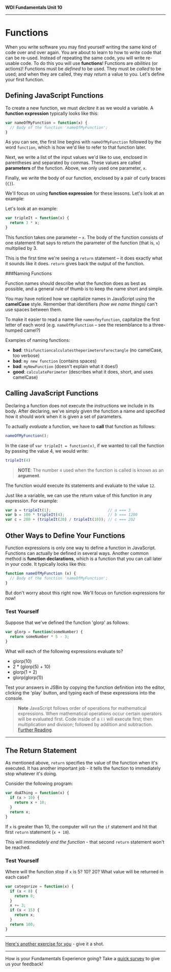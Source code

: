 **WDI Fundamentals Unit 10**

---

# Functions

When you write software you may find yourself writing the same kind of code over and over again. You are about to learn to how to write code that can be re-used. Instead of repeating the same code, you will write re-usable code. To do this you will use **functions**! Functions are _abilities_ (or actions)! Functions must be _defined_ to be used. They must be _called_ to be used; and when they are called, they may _return_ a value to you. Let's define your first function.

## Defining JavaScript Functions

To create a new function, we must *declare* it as we would a variable.  A **function expression** typically looks like this:

```javascript
var nameOfMyFunction = function(x) {
  // Body of the function 'nameOfMyFunction';
}
```

As you can see, the first line begins with `nameOfMyFunction` followed by the word `function`, which is how we'd like to refer to that function later.

Next, we write a list of the input values we'd like to use, enclosed in parentheses and separated by commas. These values are called **parameters** of the function.  Above, we only used one parameter, `x`.

Finally, we write the body of our function, enclosed by a pair of curly braces (`{}`).

We'll focus on using **function expression** for these lessons. Let's look at an example:

Let's look at an example:

```javascript
var tripleIt = function(x) {
  return 3 * x;
}
```

This function takes one parameter – `x`. The body of the function consists of one statement that says to return the parameter of the function (that is, `x`) multiplied by 3.

This is the first time we're seeing a `return` statement – it does exactly what it sounds like it does. `return` gives back the output of the function.

###Naming Functions

Function names should describe what the function does as best as possible, and a general rule of thumb is to keep the name short and simple.

You may have noticed how we capitalize names in JavaScript using the **camelCase** style. Remember that identifiers *(how we name things)* can't use spaces between them.

To make it easier to read a name like `nameofmyfunction`, capitalize the first letter of each word (e.g. `nameOfMyFunction` – see the resemblance to a three-humped camel?)

Examples of naming functions:

- **bad**:  `thisfunctioncalculatestheperimeterofarectangle` (no camelCase, too verbose)
- **bad**:  `my new function` (contains spaces)
- **bad**:  `myNewFunction` (doesn't explain what it does!)
- **good**: `calculatePerimeter` (describes what it does, short, and uses camelCase)


## Calling JavaScript Functions

Declaring a function does not execute the instructions we include in its body. After declaring, we've simply given the function a name and specified how it should work when it is given a set of parameters.

To actually *evaluate* a function, we have to **call** that function as follows:

```javascript
nameOfMyFunction();
```

In the case of `var tripleIt = function(x)`, if we wanted to call the function by passing the value 4, we would write:

```javascript
tripleIt(4)
```

> **NOTE**: The number `4` used when the function is called is known as an **argument**.

The function would execute its statements and evaluate to the value `12`.

Just like a variable, we can use the return value of this function in any expression. For example:

```javascript
var a = tripleIt(1);                         // a === 3
var b = 100 * tripleIt(4);                   // b === 1200
var c = 200 + (tripleIt(20) / tripleIt(10)); // c === 202
```
## Other Ways to Define Your Functions

Function expressions is only one way to define a function in JavaScript. Functions can actually be defined in several ways. Another common method is **function declarations**, which is a function that you can call later in your code. It typically looks like this:

```javascript
function nameOfMyFunction (x) {
  // Body of the function 'nameOfMyFunction';
}
```

But don't worry about this right now. We'll focus on function expressions for now!


### Test Yourself

Suppose that we've defined the function 'glorp' as follows:

```javascript
var glorp = function(someNumber) {
  return someNumber * 5 - 3;
}
```

What will each of the following expressions evaluate to?

* glorp(10)
* 2 * (glorp(5) + 10)
* glorp(1 + 2)
* glorp(glorp(1))

Test your answers in JSBin by copying the function definition into the editor, clicking the 'play' button, and typing each of these expressions into the console.

>**Note**  JavaScript follows order of operations for mathematical expressions. When mathematical operations occur certain operators will be evaluated first. Code inside of a `()` will execute first; then multiplication and division; followed by addition and subtraction. [Further Reading](https://www.mathsisfun.com/operation-order-pemdas.html).

---

## The Return Statement

As mentioned above, `return` specifies the value of the function when it's executed. It has another important job - it tells the function to immediately stop whatever it's doing.

Consider the following program:

```javascript
var doAThing = function(x) {
  if (x > 10) {
    return x + 10;
  }
  return x;
}
```

If `x` is greater than 10, the computer will run the `if` statement and hit that first `return` statement (`x + 10`).

This will *immediately end the function* - that second `return` statement won't be reached.

### Test Yourself

Where will the function stop if `x` is 5? 10? 20? What value will be returned in each case?

```javascript
var categorize = function(x) {
  if (x < 8) {
    return 8;
  }
  x += 3;
  if (x < 15) {
    return x;
  }
  return 100;
}
```

---

[Here's another exercise for you](04_exercise.md) - give it a shot.

---
How is your Fundamentals Experience going? Take a [quick survey](../feedback.md) to give us your feedback!
